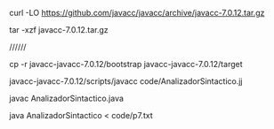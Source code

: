 curl -LO https://github.com/javacc/javacc/archive/javacc-7.0.12.tar.gz


tar -xzf javacc-7.0.12.tar.gz


//////


cp -r javacc-javacc-7.0.12/bootstrap javacc-javacc-7.0.12/target


javacc-javacc-7.0.12/scripts/javacc code/AnalizadorSintactico.jj


javac AnalizadorSintactico.java


java AnalizadorSintactico < code/p7.txt
